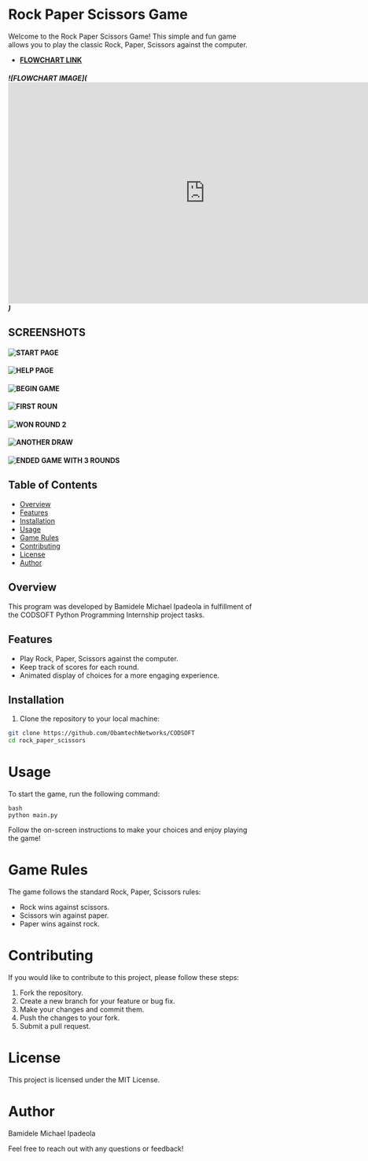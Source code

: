 # Rock Paper Scissors Game

Welcome to the Rock Paper Scissors Game! This simple and fun game allows you to play the classic Rock, Paper, Scissors against the computer.

- [**FLOWCHART LINK**](https://whimsical.com/rock-paper-scissors-LpUpMGmxFaxZHn5Jtu2Zf2@7YNFXnKbYq9PSE6WkCLyG)
##### ![FLOWCHART IMAGE](<iframe style="border:none" width="800" height="450" src="https://whimsical.com/embed/LpUpMGmxFaxZHn5Jtu2Zf2@7YNFXnKbYq9PSE6WkCLyG"></iframe>)


## SCREENSHOTS
#### ![START PAGE](https://github.com/ObamtechNetworks/CODSOFT/blob/main/rock_paper_scissors/images/start%20page.png)

#### ![HELP PAGE](https://github.com/ObamtechNetworks/CODSOFT/blob/main/rock_paper_scissors/images/help%20page.png)

#### ![BEGIN GAME](https://github.com/ObamtechNetworks/CODSOFT/blob/main/rock_paper_scissors/images/begin%20game.png)

#### ![FIRST ROUN](https://github.com/ObamtechNetworks/CODSOFT/blob/main/rock_paper_scissors/images/first%20round.png)

#### ![WON ROUND 2](https://github.com/ObamtechNetworks/CODSOFT/blob/main/rock_paper_scissors/images/won%20round%202.png)

#### ![ANOTHER DRAW](https://github.com/ObamtechNetworks/CODSOFT/blob/main/rock_paper_scissors/images/another%20draw.png)

#### ![ENDED GAME WITH 3 ROUNDS](https://github.com/ObamtechNetworks/CODSOFT/blob/main/rock_paper_scissors/images/ended%20game%20with%20total%20rounds%20played.png)

## Table of Contents

- [Overview](#overview)
- [Features](#features)
- [Installation](#installation)
- [Usage](#usage)
- [Game Rules](#game-rules)
- [Contributing](#contributing)
- [License](#license)
- [Author](#author)

## Overview

This program was developed by Bamidele Michael Ipadeola in fulfillment of the CODSOFT Python Programming Internship project tasks.

## Features

- Play Rock, Paper, Scissors against the computer.
- Keep track of scores for each round.
- Animated display of choices for a more engaging experience.

## Installation

1. Clone the repository to your local machine:

```bash
git clone https://github.com/ObamtechNetworks/CODSOFT
cd rock_paper_scissors
```

# Usage
To start the game, run the following command:

```
bash
python main.py
```
Follow the on-screen instructions to make your choices and enjoy playing the game!

# Game Rules
The game follows the standard Rock, Paper, Scissors rules:

- Rock wins against scissors.
- Scissors win against paper.
- Paper wins against rock.

# Contributing
If you would like to contribute to this project, please follow these steps:

1. Fork the repository.
2. Create a new branch for your feature or bug fix.
3. Make your changes and commit them.
4. Push the changes to your fork.
5. Submit a pull request.

# License
This project is licensed under the MIT License.

# Author
Bamidele Michael Ipadeola

Feel free to reach out with any questions or feedback!
